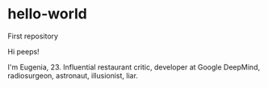 # hello-world
First repository

Hi peeps!

I'm Eugenia, 23. 
Influential restaurant critic, developer at Google DeepMind, radiosurgeon, astronaut, illusionist, liar.
